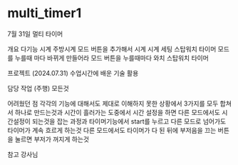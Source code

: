 # multi_timer1
7월 31일 멀티 타이머

개요
다기능 시계 주방시계 모드 버튼을 추가해서 
시계 시계 세팅 스탑워치 타이머 모드를 누를때 마다 바뀌게  만들어라
모드 버튼을 누를때마다 
와치
스탑워치 
타이머

프로젝트 (2024.07.31)
수업시간에 배운 기술 활용

담당 작업 (주행)
모든것

어려웠던 점
각각의 기능에 대해서도 제대로 이해하지 못한 상황에서 3가지를 모두 합쳐서 하나로 만드는것과 시간이 흘러가는 도중에서 시간 설정을 하면
다른 모드에서도 시간설정이 되는것을 잡는 과정과 타이머기능에서 start를 누르고 다른 모드로 넘어가도 타이머가 계속 흐르게 하는것
다른 모드에서도 타이머가 다 된 뒤에 부저음을 끄는 버튼을 눌르면 부저가 꺼지게 하는것

참고
강사님
